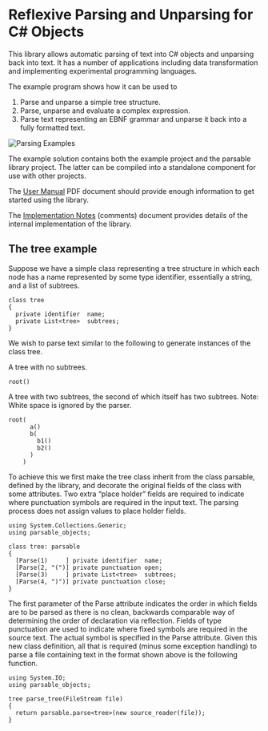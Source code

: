 # Reflexive Parsing and Unparsing for C# Objects

This library allows automatic parsing of text into C# objects and unparsing back into text. It has a number of applications including data transformation and implementing experimental programming languages.

The example program shows how it can be used to 
1. Parse and unparse a simple tree structure. 
2. Parse, unparse and evaluate a complex expression. 
1. Parse text representing an EBNF grammar and unparse it back into a fully formatted text.

![Parsing Examples](https://github.com/jackbrennan-creator/Reflexive-Parsing/blob/main/example_form.png)

The example solution contains both the example project and the parsable library project. The latter can be compiled into a standalone component for use with other projects.

The [User Manual](https://github.com/jackbrennan-creator/Reflexive-Parsing/blob/main/User%20Manual.pdf) PDF document should provide enough information to get started using the library.

The [Implementation Notes](https://github.com/jackbrennan-creator/Reflexive-Parsing/blob/main/Implementation%20Notes.pdf) (comments) document provides details of the internal implementation of the library.

## The tree example

Suppose we have a simple class representing a tree structure in which each node has a name represented by some type identifier, essentially a string, and a list of subtrees. 
```
class tree
{
  private identifier  name;
  private List<tree>  subtrees;
}
```
We wish to parse text similar to the following to generate instances of the class tree.

A tree with no subtrees.
```
root()
```
A tree with two subtrees, the second of which itself has two subtrees. Note: White space is ignored by the parser.                    
```
root( 
      a() 
      b( 
        b1() 
        b2() 
      ) 
    )
```
To achieve this we first make the tree class inherit from the class parsable, defined by the library, and decorate the original fields of the class with some attributes. Two extra “place holder” fields are required to indicate where punctuation symbols are required in the input text. The parsing process does not assign values to place holder fields.
```
using System.Collections.Generic;
using parsable_objects;

class tree: parsable
{
  [Parse(1)     ] private identifier  name;
  [Parse(2, "(")] private punctuation open;
  [Parse(3)     ] private List<tree>  subtrees;
  [Parse(4, ")")] private punctuation close;
}
```
The first parameter of the Parse attribute indicates the order in which fields are to be parsed as there is no clean, backwards comparable way of determining the order of declaration via reflection. Fields of type punctuation are used to indicate where fixed symbols are required in the source text. The actual symbol is specified in the Parse attribute. Given this new class definition, all that is required (minus some exception handling) to parse a file containing text in the format shown above is the following function.
```
using System.IO;
using parsable_objects;

tree parse_tree(FileStream file)
{
  return parsable.parse<tree>(new source_reader(file));
}
```
